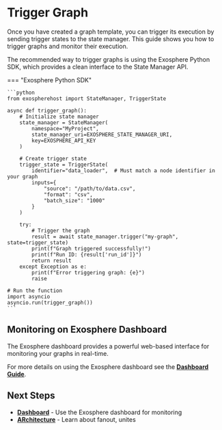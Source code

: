 # Trigger Graph

Once you have created a graph template, you can trigger its execution by sending trigger states to the state manager. This guide shows you how to trigger graphs and monitor their execution.

The recommended way to trigger graphs is using the Exosphere Python SDK, which provides a clean interface to the State Manager API.

=== "Exosphere Python SDK"

    ```python
    from exospherehost import StateManager, TriggerState

    async def trigger_graph():
        # Initialize state manager
        state_manager = StateManager(
            namespace="MyProject",
            state_manager_uri=EXOSPHERE_STATE_MANAGER_URI,
            key=EXOSPHERE_API_KEY
        )
        
        # Create trigger state
        trigger_state = TriggerState(
            identifier="data_loader",  # Must match a node identifier in your graph
            inputs={
                "source": "/path/to/data.csv",
                "format": "csv",
                "batch_size": "1000"
            }
        )
        
        try:
            # Trigger the graph
            result = await state_manager.trigger("my-graph", state=trigger_state)
            print(f"Graph triggered successfully!")
            print(f"Run ID: {result['run_id']}")
            return result
        except Exception as e:
            print(f"Error triggering graph: {e}")
            raise

    # Run the function
    import asyncio
    asyncio.run(trigger_graph())
    ```

## Monitoring on Exosphere Dashboard

The Exosphere dashboard provides a powerful web-based interface for monitoring your graphs in real-time.

For more details on using the Exosphere dashboard see the **[Dashboard Guide](./dashboard.md)**.

## Next Steps

- **[Dashboard](./dashboard.md)** - Use the Exosphere dashboard for monitoring
- **[ARchitecture](./architecture.md)** - Learn about fanout, unites
